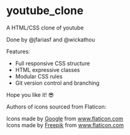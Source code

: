 # youtube_clone
A HTML/CSS clone of youtube

Done by @jfariasf and @wickathou

Features:
- Full responsive CSS structure
- HTML expressive classes
- Modular CSS rules
- Git version control and branching

Hope you like it! 😎

Authors of icons sourced from Flaticon:

<div>Icons made by <a href="https://www.flaticon.com/authors/google" title="Google">Google</a> from <a href="https://www.flaticon.com/"             title="Flaticon">www.flaticon.com</a></div>

<div>Icons made by <a href="https://www.flaticon.com/authors/freepik" title="Freepik">Freepik</a> from <a href="https://www.flaticon.com/"             title="Flaticon">www.flaticon.com</a></div>
